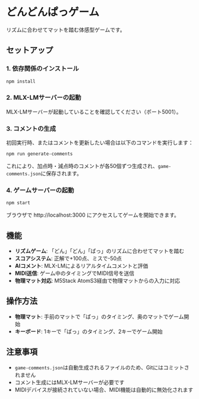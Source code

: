# どんどんぱっゲーム

リズムに合わせてマットを踏む体感型ゲームです。

## セットアップ

### 1. 依存関係のインストール

```bash
npm install
```

### 2. MLX-LMサーバーの起動

MLX-LMサーバーが起動していることを確認してください（ポート5001）。

### 3. コメントの生成

初回実行時、またはコメントを更新したい場合は以下のコマンドを実行します：

```bash
npm run generate-comments
```

これにより、加点時・減点時のコメントが各50個ずつ生成され、`game-comments.json`に保存されます。

### 4. ゲームサーバーの起動

```bash
npm start
```

ブラウザで http://localhost:3000 にアクセスしてゲームを開始できます。

## 機能

- **リズムゲーム**: 「どん」「どん」「ぱっ」のリズムに合わせてマットを踏む
- **スコアシステム**: 正解で+100点、ミスで-50点
- **AIコメント**: MLX-LMによるリアルタイムコメントと評価
- **MIDI送信**: ゲーム中のタイミングでMIDI信号を送信
- **物理マット対応**: M5Stack AtomS3経由で物理マットからの入力に対応

## 操作方法

- **物理マット**: 手前のマットで「ぱっ」のタイミング、奥のマットでゲーム開始
- **キーボード**: 1キーで「ぱっ」のタイミング、2キーでゲーム開始

## 注意事項

- `game-comments.json`は自動生成されるファイルのため、Gitにはコミットされません
- コメント生成にはMLX-LMサーバーが必要です
- MIDIデバイスが接続されていない場合、MIDI機能は自動的に無効化されます